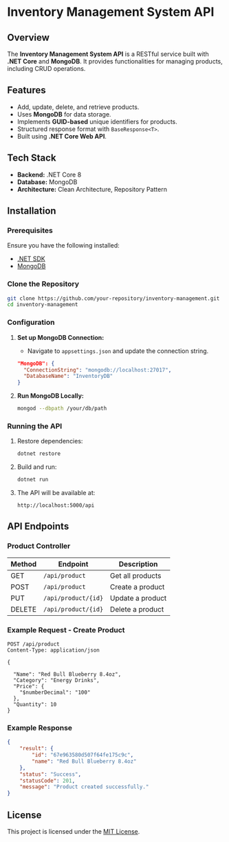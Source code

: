 # Inventory Management System API

## Overview
The **Inventory Management System API** is a RESTful service built with **.NET Core** and **MongoDB**. It provides functionalities for managing products, including CRUD operations.

## Features
- Add, update, delete, and retrieve products.
- Uses **MongoDB** for data storage.
- Implements **GUID-based** unique identifiers for products.
- Structured response format with `BaseResponse<T>`.
- Built using **.NET Core Web API**.

## Tech Stack
- **Backend:** .NET Core 8
- **Database:** MongoDB
- **Architecture:** Clean Architecture, Repository Pattern

## Installation
### Prerequisites
Ensure you have the following installed:
- [.NET SDK](https://dotnet.microsoft.com/download)
- [MongoDB](https://www.mongodb.com/try/download/community)

### Clone the Repository
```sh
git clone https://github.com/your-repository/inventory-management.git
cd inventory-management
```

### Configuration
1. **Set up MongoDB Connection:**
   - Navigate to `appsettings.json` and update the connection string.
   ```json
   "MongoDB": {
     "ConnectionString": "mongodb://localhost:27017",
     "DatabaseName": "InventoryDB"
   }
   ```

2. **Run MongoDB Locally:**
   ```sh
   mongod --dbpath /your/db/path
   ```

### Running the API
1. Restore dependencies:
   ```sh
   dotnet restore
   ```
2. Build and run:
   ```sh
   dotnet run
   ```
3. The API will be available at:
   ```
   http://localhost:5000/api
   ```

## API Endpoints
### Product Controller
| Method | Endpoint          | Description         |
|--------|------------------|---------------------|
| GET    | `/api/product`   | Get all products   |
| POST   | `/api/product`   | Create a product   |
| PUT    | `/api/product/{id}` | Update a product |
| DELETE | `/api/product/{id}` | Delete a product |

### Example Request - Create Product
```http
POST /api/product
Content-Type: application/json

{
 
  "Name": "Red Bull Blueberry 8.4oz",
  "Category": "Energy Drinks",
  "Price": {
    "$numberDecimal": "100"
  },
  "Quantity": 10
}
```

### Example Response
```json
{
    "result": {
        "id": "67e963580d507f64fe175c9c",
        "name": "Red Bull Blueberry 8.4oz"
    },
    "status": "Success",
    "statusCode": 201,
    "message": "Product created successfully."
}
```

## License
This project is licensed under the [MIT License](LICENSE).

